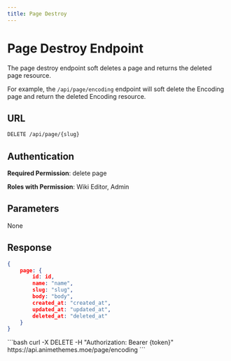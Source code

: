 ```yaml
---
title: Page Destroy
---
```


<Block>

# Page Destroy Endpoint

The page destroy endpoint soft deletes a page and returns the deleted page resource.

For example, the `/api/page/encoding` endpoint will soft delete the Encoding page and return the deleted Encoding resource.

## URL

```sh
DELETE /api/page/{slug}
```

## Authentication

**Required Permission**: delete page

**Roles with Permission**: Wiki Editor, Admin

## Parameters

None

## Response

```json
{
    page: {
        id: id,
        name: "name",
        slug: "slug",
        body: "body",
        created_at: "created_at",
        updated_at: "updated_at",
        deleted_at: "deleted_at"
    }
}
```

<Example>

<CURL>
```bash
curl -X DELETE -H "Authorization: Bearer {token}" https://api.animethemes.moe/page/encoding
```
</CURL>

</Example>

</Block>